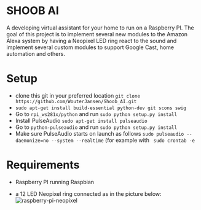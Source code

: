 # SHOOB AI
A developing virtual assistant for your home to run on a Raspberry PI. The goal of this project is to implement several new modules to the
Amazon Alexa system by having a Neopixel LED ring react to the sound and implement several custom modules to support Google Cast, home automation and others.

# Setup
* clone this git in your preferred location ```git clone https://github.com/WouterJansen/Shoob_AI.git```
* ```sudo apt-get install build-essential python-dev git scons swig```
* Go to ```rpi_ws281x/python``` and run ```sudo python setup.py install```
* Install PulseAudio ```sudo apt-get install pulseaudio```
* Go to ```python-pulseaudio``` and run ```sudo python setup.py install```
* Make sure PulseAudio starts on launch as follows ```sudo pulseaudio --daemonize=no --system --realtime``` (for example with ``` sudo crontab -e```

# Requirements
* Raspberry PI running Raspbian
* a 12 LED Neopixel ring connected as in the picture below:
  ![raspberry-pi-neopixel]
  
  
  
  
  
  
  
  
  
  
  
  [raspberry-pi-neopixel]: https://cdn.raspberrytips.nl/wp-content/uploads/2016/05/neopixel-raspberry-pi-led-ws281x-600x292.png "from  :https://raspberrytips.nl/neopixel-ws2811-raspberry-pi/"



